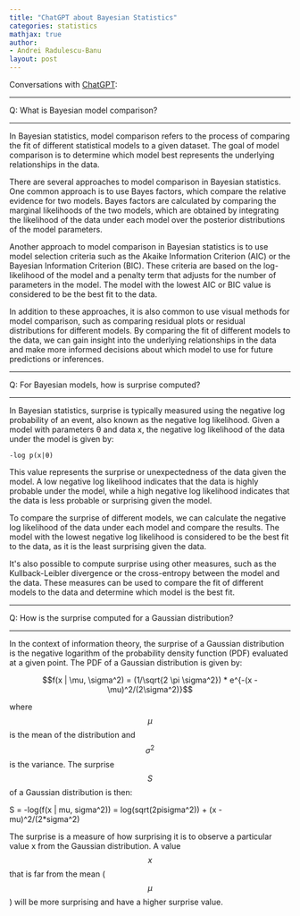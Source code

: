 ```yaml
---
title: "ChatGPT about Bayesian Statistics"
categories: statistics
mathjax: true
author:
- Andrei Radulescu-Banu
layout: post
---
```


Conversations with [ChatGPT](https://openai.com/blog/chatgpt/):

---

Q: What is Bayesian model comparison?

---

In Bayesian statistics, model comparison refers to the process of comparing the fit of different statistical models to a given dataset. The goal of model comparison is to determine which model best represents the underlying relationships in the data.

There are several approaches to model comparison in Bayesian statistics. One common approach is to use Bayes factors, which compare the relative evidence for two models. Bayes factors are calculated by comparing the marginal likelihoods of the two models, which are obtained by integrating the likelihood of the data under each model over the posterior distributions of the model parameters.

Another approach to model comparison in Bayesian statistics is to use model selection criteria such as the Akaike Information Criterion (AIC) or the Bayesian Information Criterion (BIC). These criteria are based on the log-likelihood of the model and a penalty term that adjusts for the number of parameters in the model. The model with the lowest AIC or BIC value is considered to be the best fit to the data.

In addition to these approaches, it is also common to use visual methods for model comparison, such as comparing residual plots or residual distributions for different models. By comparing the fit of different models to the data, we can gain insight into the underlying relationships in the data and make more informed decisions about which model to use for future predictions or inferences.

---

Q: For Bayesian models, how is surprise computed?

---

In Bayesian statistics, surprise is typically measured using the negative log probability of an event, also known as the negative log likelihood. Given a model with parameters θ and data x, the negative log likelihood of the data under the model is given by:

```
-log p(x|θ)
```

This value represents the surprise or unexpectedness of the data given the model. A low negative log likelihood indicates that the data is highly probable under the model, while a high negative log likelihood indicates that the data is less probable or surprising given the model.

To compare the surprise of different models, we can calculate the negative log likelihood of the data under each model and compare the results. The model with the lowest negative log likelihood is considered to be the best fit to the data, as it is the least surprising given the data.

It's also possible to compute surprise using other measures, such as the Kullback-Leibler divergence or the cross-entropy between the model and the data. These measures can be used to compare the fit of different models to the data and determine which model is the best fit.

---

Q: How is the surprise computed for a Gaussian distribution?

---

In the context of information theory, the surprise of a Gaussian distribution is the negative logarithm of the probability density function (PDF) evaluated at a given point. The PDF of a Gaussian distribution is given by:

$$f(x | \mu, \sigma^2) = (1/\sqrt{2 \pi \sigma^2}) * e^{-(x - \mu)^2/(2\sigma^2)}$$

where $$\mu$$ is the mean of the distribution and $$\sigma^2$$ is the variance. The surprise $$S$$ of a Gaussian distribution is then:

S = -log(f(x | mu, sigma^2))
= log(sqrt(2pisigma^2)) + (x - mu)^2/(2*sigma^2)

The surprise is a measure of how surprising it is to observe a particular value x from the Gaussian distribution. A value $$x$$ that is far from the mean ($$\mu$$) will be more surprising and have a higher surprise value.
